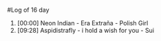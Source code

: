 #Log of 16 day

1. [00:00] Neon Indian - Era Extraña - Polish Girl
1. [09:28] Aspidistrafly - i hold a wish for you - Sui

